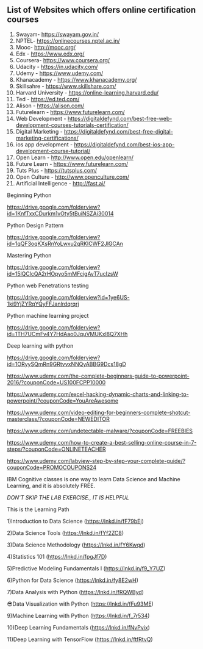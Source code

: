 ## List of Websites which offers online certification courses 
1.	Swayam- https://swayam.gov.in/
2.	NPTEL- https://onlinecourses.nptel.ac.in/
3.	Mooc- http://mooc.org/
4.	Edx - https://www.edx.org/
5.	Coursera- https://www.coursera.org/
6.	Udacity - https://in.udacity.com/
7.	Udemy - https://www.udemy.com/
8.	Khanacademy - https://www.khanacademy.org/
9.	Skillsahre - https://www.skillshare.com/
10.	Harvard University - https://online-learning.harvard.edu/
11.	Ted - https://ed.ted.com/
12.	Alison - https://alison.com/
13.	Futurelearn - https://www.futurelearn.com/
14.	Web Development - https://digitaldefynd.com/best-free-web-development-courses-tutorials-certification/
15.	Digital Marketing - https://digitaldefynd.com/best-free-digital-marketing-certifications/
16.	ios app development - https://digitaldefynd.com/best-ios-app-development-course-tutorial/
17.	Open Learn - http://www.open.edu/openlearn/
18.	Future Learn - https://www.futurelearn.com/
19.	Tuts Plus - https://tutsplus.com/
20.	Open Culture - http://www.openculture.com/
21.  Artificial Intelligence  - http://fast.ai/

Beginning Python

https://drive.google.com/folderview?id=1KnfTxxCDurkm1vOty5tBuiNSZAi30014

Python Design Pattern

https://drive.google.com/folderview?id=1qQF3oqKXsRnYoLwxu2qRKICWF2JlGCAn

Mastering Python


https://drive.google.com/folderview?id=15lQClcQA2rHOpyo5mMFcigAvT7ucIzsW

Python web Penetrations testing

https://drive.google.com/folderview?id=1ye6US-1ki9YjZYRqYQyFFJanlrdqrqrj

Python machine learning project

https://drive.google.com/folderview?id=1TH7UCmFv4Y7HdAao0JquVMUKxl8Q7XHh

Deep learning with python

https://drive.google.com/folderview?id=1ORyySQmRn9GRtvvxNNQyABBG9Dcs18gD

https://www.udemy.com/the-complete-beginners-guide-to-powerpoint-2016/?couponCode=US100FCPP10000


https://www.udemy.com/excel-hacking-dynamic-charts-and-linking-to-powerpoint/?couponCode=YouAreAwesome


https://www.udemy.com/video-editing-for-beginners-complete-shotcut-masterclass/?couponCode=NEWEDITOR

https://www.udemy.com/undetectable-malware/?couponCode=FREEBIES

https://www.udemy.com/how-to-create-a-best-selling-online-course-in-7-steps/?couponCode=ONLINETEACHER

https://www.udemy.com/labview-step-by-step-your-complete-guide/?couponCode=PROMOCOUPONS24


IBM Cognitive classes is one way to learn Data Science and Machine Learning, and it is absolutely FREE.

*DON'T SKIP THE LAB EXERCISE., IT IS HELPFUL*

This is the Learning Path

1)Introduction to Data Science
(https://lnkd.in/fF79bEj)

2)Data Science Tools
(https://lnkd.in/fYf2ZC8)

3)Data Science Methodology
(https://lnkd.in/fY6Kwqd)

4)Statistics 101
(https://lnkd.in/fpgJf7D)

5)Predictive Modeling Fundamentals I
(https://lnkd.in/f9_Y7UZ)

6)Python for Data Science
(https://lnkd.in/fy8E2wH)

7)Data Analysis with Python
(https://lnkd.in/fRQWByd)

:sunglasses:Data Visualization with Python
(https://lnkd.in/fFu93ME)

9)Machine Learning with Python
(https://lnkd.in/f_7r534)

10)Deep Learning Fundamentals
(https://lnkd.in/fNvPvix)

11)Deep Learning with TensorFlow
(https://lnkd.in/ftfRtvQ)
